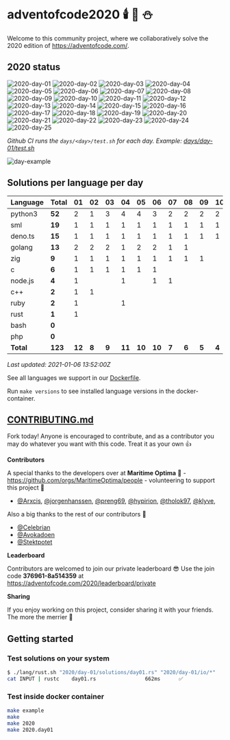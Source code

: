 # adventofcode2020 🕯️ 🎄 ⛄

Welcome to this community project, where we collaboratively solve the 2020 edition of https://adventofcode.com/.


## 2020 status

![2020-day-01](https://github.com/Arxcis/adventofcode2020/workflows/2020-day-01/badge.svg)
![2020-day-02](https://github.com/Arxcis/adventofcode2020/workflows/2020-day-02/badge.svg)
![2020-day-03](https://github.com/Arxcis/adventofcode2020/workflows/2020-day-03/badge.svg)
![2020-day-04](https://github.com/Arxcis/adventofcode2020/workflows/2020-day-04/badge.svg)
![2020-day-05](https://github.com/Arxcis/adventofcode2020/workflows/2020-day-05/badge.svg)
![2020-day-06](https://github.com/Arxcis/adventofcode2020/workflows/2020-day-06/badge.svg)
![2020-day-07](https://github.com/Arxcis/adventofcode2020/workflows/2020-day-07/badge.svg)
![2020-day-08](https://github.com/Arxcis/adventofcode2020/workflows/2020-day-08/badge.svg)
![2020-day-09](https://github.com/Arxcis/adventofcode2020/workflows/2020-day-09/badge.svg)
![2020-day-10](https://github.com/Arxcis/adventofcode2020/workflows/2020-day-10/badge.svg)
![2020-day-11](https://github.com/Arxcis/adventofcode2020/workflows/2020-day-11/badge.svg)
![2020-day-12](https://github.com/Arxcis/adventofcode2020/workflows/2020-day-12/badge.svg)
![2020-day-13](https://github.com/Arxcis/adventofcode2020/workflows/2020-day-13/badge.svg)
![2020-day-14](https://github.com/Arxcis/adventofcode2020/workflows/2020-day-14/badge.svg)
![2020-day-15](https://github.com/Arxcis/adventofcode2020/workflows/2020-day-15/badge.svg)
![2020-day-16](https://github.com/Arxcis/adventofcode2020/workflows/2020-day-16/badge.svg)
![2020-day-17](https://github.com/Arxcis/adventofcode2020/workflows/2020-day-17/badge.svg)
![2020-day-18](https://github.com/Arxcis/adventofcode2020/workflows/2020-day-18/badge.svg)
![2020-day-19](https://github.com/Arxcis/adventofcode2020/workflows/2020-day-19/badge.svg)
![2020-day-20](https://github.com/Arxcis/adventofcode2020/workflows/2020-day-20/badge.svg)
![2020-day-21](https://github.com/Arxcis/adventofcode2020/workflows/2020-day-21/badge.svg)
![2020-day-22](https://github.com/Arxcis/adventofcode2020/workflows/2020-day-22/badge.svg)
![2020-day-23](https://github.com/Arxcis/adventofcode2020/workflows/2020-day-23/badge.svg)
![2020-day-24](https://github.com/Arxcis/adventofcode2020/workflows/2020-day-24/badge.svg)
![2020-day-25](https://github.com/Arxcis/adventofcode2020/workflows/2020-day-25/badge.svg)

*Github CI runs the `days/<day>/test.sh` for each day. Example: [days/day-01/test.sh](./days/day-01/test.sh)*


![day-example](https://github.com/Arxcis/adventofcode2020/workflows/day-example/badge.svg)




## Solutions per language per day

| Language  | Total  | 01   |  02 |  03 |  04  |  05  | 06   | 07  | 08  | 09  | 10  | 11  | 12  | 13  | 14  | 15  | 16  | 17  | 18  | 19  | 20  | 21  | 22  | 23  | 24  | 25  |
|-----------|--------|------|-----|-----|------|------|------|-----|-----|-----|-----|-----|-----|-----|-----|-----|-----|-----|-----|-----|-----|-----|-----|-----|-----|-----|
| python3   | **52** |  2   |  1  |  3  |  4   |  4   |  3   | 2   | 2   | 2   | 2   | 2   | 2   | 2   | 2   | 2   | 2   | 2   | 2   | 1   | 1   | 2   | 2   | 2   | 2   | 1   |
| sml       | **19** |  1   |  1  |  1  |  1   |  1   |  1   | 1   | 1   | 1   | 1   | 1   | 1   | 1   | 1   | 1   | 1   | 1   | 1   | 1   |     |     |     |     |     |     |
| deno.ts   | **15** |  1   |  1  |  1  |  1   |  1   |  1   | 1   | 1   | 1   | 1   | 1   | 1   |     | 1   | 1   | 1   |     |     |     |     |     |     |     |     |     |
| golang    | **13** |  2   |  2  |  2  |  1   |  2   |  2   | 1   | 1   |     |     |     |     |     |     |     |     |     |     |     |     |     |     |     |     |     |
| zig       |  **9** |  1   |  1  |  1  |  1   |  1   |  1   | 1   | 1   | 1   |     |     |     |     |     |     |     |     |     |     |     |     |     |     |     |     |
| c         |  **6** |  1   |  1  |  1  |  1   |  1   |  1   |     |     |     |     |     |     |     |     |     |     |     |     |     |     |     |     |     |     |     |
| node.js   |  **4** |  1   |     |     |  1   |      |  1   | 1   |     |     |     |     |     |     |     |     |     |     |     |     |     |     |     |     |     |     |
| c++       |  **2** |  1   |  1  |     |      |      |      |     |     |     |     |     |     |     |     |     |     |     |     |     |     |     |     |     |     |     |
| ruby      |  **2** |  1   |     |     |  1   |      |      |     |     |     |     |     |     |     |     |     |     |     |     |     |     |     |     |     |     |     |
| rust      |  **1** |  1   |     |     |      |      |      |     |     |     |     |     |     |     |     |     |     |     |     |     |     |     |     |     |     |     |
| bash      |  **0** |      |     |     |      |      |      |     |     |     |     |     |     |     |     |     |     |     |     |     |     |     |     |     |     |     |
| php       |  **0** |      |     |     |      |      |      |     |     |     |     |     |     |     |     |     |     |     |     |     |     |     |     |     |     |     |
| **Total** | **123**|**12**|**8**|**9**|**11**|**10**|**10**|**7**|**6**|**5**|**4**|**4**|**4**|**3**|**4**|**4**|**4**|**3**|**3**|**2**|**1**|**2**|**2**|**2**|**2**|**1**|


*Last updated: 2021-01-06 13:52:00Z*

See all languages we support in our [Dockerfile](./Dockerfile).

Run `make versions` to see installed language versions in the docker-container.


## [CONTRIBUTING.md](./CONTRIBUTING.md)

Fork today! Anyone is encouraged to contribute, and as a contributor you may do whatever you want with this code. Treat it as your own :+1:

**Contributors**

A special thanks to the developers over at **Maritime Optima** :ship: - https://github.com/orgs/MaritimeOptima/people - volunteering to support this project :pray:
- [@Arxcis](https://github.com/Arxcis), [@jorgenhanssen](https://github.com/jorgenhanssen), [@preng69](https://github.com/preng69), [@hypirion](https://github.com/hypirion), [@tholok97](https://github.com/tholok97), [@klyve](https://github.com/klyve),

Also a big thanks to the rest of our contributors :tada:
- [@Celebrian](https://github.com/Celebrian)
- [@Avokadoen](https://github.com/Avokadoen)
- [@Stektpotet](https://github.com/Stektpotet)

**Leaderboard**

Contributors are welcomed to join our private leaderboard :sunglasses: Use the join code **376961-8a514359** at https://adventofcode.com/2020/leaderboard/private

**Sharing**

If you enjoy working on this project, consider sharing it with your friends. The more the merrier :santa:

## Getting started

### Test solutions on your system 
```sh
$ ./lang/rust.sh "2020/day-01/solutions/day01.rs" "2020/day-01/io/*"
cat INPUT | rustc    day01.rs                662ms      ✅
```

### Test inside docker container
```sh
make example
make
make 2020
make 2020.day01
```

